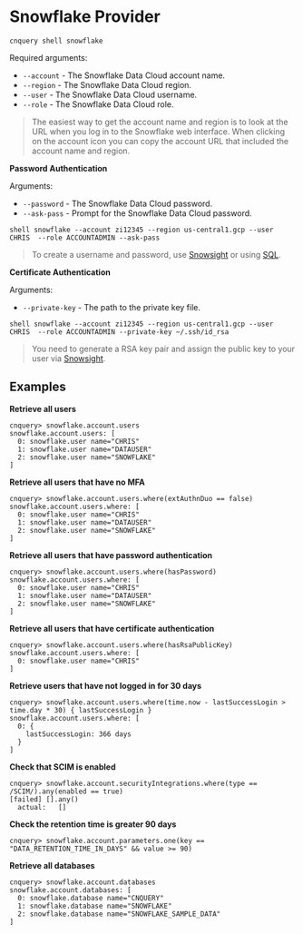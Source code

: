 # Snowflake Provider

```shell
cnquery shell snowflake
```

Required arguments:

- `--account` - The Snowflake Data Cloud account name.
- `--region` - The Snowflake Data Cloud region.
- `--user` - The Snowflake Data Cloud username.
- `--role` - The Snowflake Data Cloud role.

> The easiest way to get the account name and region is to look at the URL when you log in to the Snowflake web interface. When clicking on the account icon you can copy the account URL that included the account name and region.

**Password Authentication**

Arguments:

- `--password` - The Snowflake Data Cloud password.
- `--ask-pass` - Prompt for the Snowflake Data Cloud password.

```shell
shell snowflake --account zi12345 --region us-central1.gcp --user CHRIS  --role ACCOUNTADMIN --ask-pass
```

> To create a username and password, use [Snowsight](https://docs.snowflake.com/en/user-guide/admin-user-management#using-snowsight) or using [SQL](https://docs.snowflake.com/en/user-guide/admin-user-management#using-sql).

**Certificate Authentication**

Arguments:

- `--private-key` - The path to the private key file.

```shell
shell snowflake --account zi12345 --region us-central1.gcp --user CHRIS  --role ACCOUNTADMIN --private-key ~/.ssh/id_rsa
```

> You need to generate a RSA key pair and assign the public key to your user via [Snowsight](https://docs.snowflake.com/en/user-guide/key-pair-auth).

## Examples

**Retrieve all users**

```shell
cnquery> snowflake.account.users
snowflake.account.users: [
  0: snowflake.user name="CHRIS"
  1: snowflake.user name="DATAUSER"
  2: snowflake.user name="SNOWFLAKE"
]
```

**Retrieve all users that have no MFA**

```shell
cnquery> snowflake.account.users.where(extAuthnDuo == false)
snowflake.account.users.where: [
  0: snowflake.user name="CHRIS"
  1: snowflake.user name="DATAUSER"
  2: snowflake.user name="SNOWFLAKE"
]
```

**Retrieve all users that have password authentication**

```shell
cnquery> snowflake.account.users.where(hasPassword)
snowflake.account.users.where: [
  0: snowflake.user name="CHRIS"
  1: snowflake.user name="DATAUSER"
  2: snowflake.user name="SNOWFLAKE"
]

```

**Retrieve all users that have certificate authentication**

```shell
cnquery> snowflake.account.users.where(hasRsaPublicKey)
snowflake.account.users.where: [
  0: snowflake.user name="CHRIS"
]
```

**Retrieve users that have not logged in for 30 days**

```shell
cnquery> snowflake.account.users.where(time.now - lastSuccessLogin > time.day * 30) { lastSuccessLogin }
snowflake.account.users.where: [
  0: {
    lastSuccessLogin: 366 days
  }
]
```

**Check that SCIM is enabled**

```shell
cnquery> snowflake.account.securityIntegrations.where(type == /SCIM/).any(enabled == true)
[failed] [].any()
  actual:   []
```

**Check the retention time is greater 90 days**

```shell
cnquery> snowflake.account.parameters.one(key == "DATA_RETENTION_TIME_IN_DAYS" && value >= 90)
```

**Retrieve all databases**

```shell
cnquery> snowflake.account.databases
snowflake.account.databases: [
  0: snowflake.database name="CNQUERY"
  1: snowflake.database name="SNOWFLAKE"
  2: snowflake.database name="SNOWFLAKE_SAMPLE_DATA"
]
```
